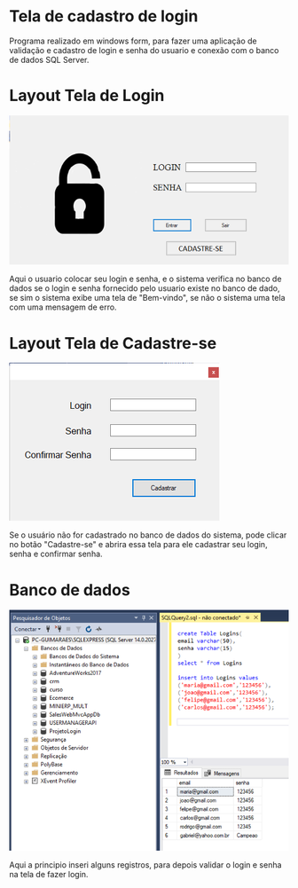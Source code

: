 # Tela de cadastro de login

Programa realizado em windows form, para fazer uma aplicação de validação e cadastro de login e senha do usuario e conexão com o banco de dados SQL Server.



# Layout Tela de Login

<img src="img/prints/tela-login.PNG" /> 

Aqui o usuario colocar seu login e senha, e o sistema verifica no banco de dados se o login e senha fornecido pelo usuario existe no banco de dado, se sim o sistema exibe uma tela de "Bem-vindo", se não o sistema uma tela com uma mensagem de erro.



# Layout Tela de Cadastre-se



<img src="img/prints/tela-cadastre-se.png" />

Se o usuário não for cadastrado no banco de dados do sistema, pode clicar no botão "Cadastre-se" e abrira essa tela para ele cadastrar seu login, senha e confirmar senha.



# Banco de dados

<img src ="img/prints/conexao-banco.PNG" />

Aqui a principio inseri alguns registros, para depois validar o login e senha na tela de fazer login.

